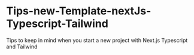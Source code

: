 # Tips-new-Template-nextJs-Typescript-Tailwind
Tips to keep in mind when you start a new project with Next.js Typescript and Tailwind
